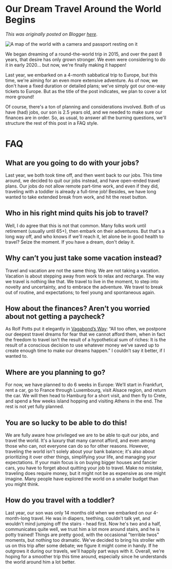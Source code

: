 # Our Dream Travel Around the World Begins

*This was originally posted on Blogger [here](https://photopensieve.blogspot.com/2023/09/our-dream-travel-around-world-begins.html)*.

![A map of the world with a camera and passport resting on it](https://media.nomadicmatt.com/2020/rtwticketsmap1.jpg)

We began dreaming of a round-the-world trip in 2015, and over the past 8 years, that desire has only grown stronger. We even were considering to do it in early 2020… but now, we're finally making it happen!

Last year, we embarked on a 4-month sabbatical trip to Europe, but this time, we're aiming for an even more extensive adventure. As of now, we don't have a fixed duration or detailed plans; we've simply got our one-way tickets to Europe. But as the title of the post indicates, we plan to cover a lot more ground!

Of course, there's a ton of planning and considerations involved. Both of us have (had) jobs, our son is 2.5 years old, and we needed to make sure our finances are in order. So, as usual, to answer all the burning questions, we'll structure the rest of this post in a FAQ style.


# FAQ


## What are you going to do with your jobs?

Last year, we both took time off, and then went back to our jobs. This time around, we decided to quit our jobs instead, and have open-ended travel plans. Our jobs do not allow remote part-time work, and even if they did, traveling with a toddler is already a full-time job! Besides, we have long wanted to take extended break from work, and hit the reset button.


## Who in his right mind quits his job to travel?

Well, I do agree that this is not that common. Many folks work until retirement (usually until 65+), then embark on their adventures. But that's a long way off, and who knows if we'll reach it, let alone be in good health to travel? Seize the moment. If you have a dream, don't delay it.


## Why can’t you just take some vacation instead?

Travel and vacation are not the same thing. We are not taking a vacation. Vacation is about stepping away from work to relax and recharge. The way we travel is nothing like that. We travel to live in the moment, to step into novelty and uncertainty, and to embrace the adventure. We travel to break out of routine, and expectations; to feel young and spontaneous again.


## How about the finances? Aren’t you worried about not getting a paycheck?

As Rolf Potts put it elegantly in [Vagabond’s Way](https://a.co/d/dgpN87A): “All too often, we postpone our deepest travel dreams for fear that we cannot afford them, when in fact the freedom to travel isn’t the result of a hypothetical sum of riches: It is the result of a conscious decision to use whatever money we’ve saved up to create enough time to make our dreams happen.” I couldn’t say it better, if I wanted to.


## Where are you planning to go?

For now, we have planned to do 6 weeks in Europe: We’ll start in Frankfurt, rent a car, go to France through Luxembourg, visit Alsace region, and return the car. We will then head to Hamburg for a short visit, and then fly to Crete, and spend a few weeks island hopping and visiting Athens in the end. The rest is not yet fully planned.


## You are so lucky to be able to do this!

We are fully aware how privileged we are to be able to quit our jobs, and travel the world. It's a luxury that many cannot afford, and even among those who can, not everyone can do so for other reasons. However, traveling the world isn't solely about your bank balance; it's also about prioritizing it over other things, simplifying your life, and managing your expectations. If your main focus is on buying bigger houses and fancier cars, you have to forget about quitting your job to travel. Make no mistake, traveling does require money, but it might not be as expensive as one might imagine. Many people have explored the world on a smaller budget than you might think.


## How do you travel with a toddler?

Last year, our son was only 14 months old when we embarked on our 4-month-long travel. He was in diapers, teething, couldn't talk yet, and wouldn't mind jumping off the stairs - head first. Now he's two and a half, communicates quite well, we trust him a lot more around stairs, and he is potty trained! Things are pretty good, with the occasional "terrible twos" moments, but nothing too dramatic. We've decided to bring his stroller with us on this trip after some debate; we figure it might come in handy. If he outgrows it during our travels, we'll happily part ways with it. Overall, we're hoping for a smoother trip this time around, especially since he understands the world around him a lot better.